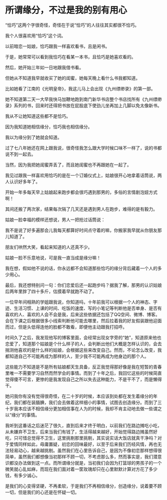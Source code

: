 # 所谓缘分，不过是我的别有用心

“恰巧”这两个字很奇怪，奇怪在于说“恰巧”的人往往其实都很不恰巧。 

我个人很喜欢用“恰巧”这个词。 

以前暗恋一姑娘，恰巧跟我一样喜欢看书，且是闲书。 

于是，她常常可以看到我恰巧在看某一本书，且恰巧是她喜欢看的。 

然后，她开始三年如一日地跟我借书看。 

但她从不知道我早就收买了她的闺蜜，她每天晚上看什么书我都知道。 

比如她看了江南的《光明皇帝》，我这儿马上会出现《九州缥缈录》的第一部。 

她不知道第二天一大早我快马加鞭地跑到南门新华书店整个书店找所有《九州缥缈录》系列的书，回来时还得把书放在屁股底下使劲儿坐再加上几脚以免太像新书。 

我从不让她知道这些都不是恰巧。 

因为我知道她相信缘分，恰巧我也相信缘分。 

我以为缘分到了她就会知道。 

过了七八年她还在网上跟我说，很奇怪我怎么跟大学时候口味不一样了，说的书都说不到一起去。 

当然，因为我把她闺蜜弄丢了，而且她闺蜜也不再跟她在一起了。 

我见过跟我一样喜欢用恰巧的是在一个订婚仪式上，姑娘很开心地拿着话筒说，两人认识好多年了。 

开始一年多每天早上姑娘起来跑步都会很巧遇到那男的，多俗的言情剧泡妞方式啊！ 

其间还搬了两次家，结果每次隔了几天还是遇到男人在跑步，难得的是有毅力。 

姑娘一脸幸福的模样还想说，男人一把抢过话筒说： 

我不是说了好多遍那会儿我每天都算好时间点守着的嘛，你搬家我早就从你朋友那儿知道了。 

朋友们哄然大笑，看起来知道的人还真不少。 

姑娘一脸不乐意地说，可是我一直当成是缘分嘛！ 

我在想，假如他不说的话，你永远都不会知道那些恰巧的缘分背后藏着一个人的多少用心。 

最后，我还想特别问一句：你们恋爱后还一起跑步吗？据我了解，那男的认识姑娘后两年里胖了四十多斤，估摸着早就跑不动了。 

一位早年间相熟的学姐跟我说，你知道吗，十年前我可以根据一个人的神态、字迹、生活习惯、上课的时间、吃饭的速度、写的小笔记等判断他是否单身、是否有喜欢的人、喜欢的人会不会是我，后来这些依据还包括了QQ空间、微博、博客。会在下课之后根据很多小线索判断他可能去哪里，然后拉着我的好友假装跟他迎面而过，但是头低得连他的脸都不敢看，即便他主动跟我打招呼。 

时间久了之后，我发现他写的博客里面，会经常出现女字旁的“她”，知道原来他也恋爱了，知道那个姑娘是个什么样子的人，会判断出他们大概是怎样认识的，会去揣测他喜欢的是什么样的姑娘，会根据这些来改变自己。然而，不论怎么改变，我都知道自己不可能再成为那样的人，至少我不可能再成为他身边的那个人。 

这些能力不知道是不是所有姑娘都天生具备，反正我觉得那好像是我在短暂的青春里唯一不需要学习自然而然学会的事情。而到了十年之后，我回忆这些的时候简直觉得傻不可言，更惨的是我发现自己之所以失去这种能力，不是干不了，而是懒得干。 

她问我你有没有觉得很奇怪，在二十岁的时候，本应该到处都在发生着缘分的年纪，我们都在装腼腆，我们会去做着这样细小的事情，试图去创造缘分。而到了三十岁我本应该不相信缘分更加相信事在人为的时候，我却不肯主动地去做一些谓之以“缘分”的事情。 

我听到这番话之后迷茫了很久，直到后来才终于明白，以前我们在路边摊吃小吃，从未嫌弃不卫生，后来当我们有钱了，生活得越来越好，开始觉得路边摊虽然好吃，只可惜总觉得不卫生，这里挑剔那里挑剔，其实说实话大饭店就真干净吗？对于爱情同样如此，毋庸置疑，初恋的回味最好，以至于后来我们历经风情，再也无法轻易动心，越来越挑剔。虽然我们在心里告诉自己，是因为不像初恋那样想得很简单，虽然我们都想像当初那样不顾一切，不考虑那么多，然而事实是，我们潜意识都没办法做到这一点。而所谓缘分就是，当初我们会因为打篮球的男孩子的一个微笑就心乱如麻，而现在我们面对着一筐玫瑰却只在心里默默计算对方花了多少钱，有多少诚心。 

是我们的心变得坚硬，不再柔软，于是我们不再相信缘分，创造缘分，说着要不顾一切，但是我们的心还是在怀疑一切。